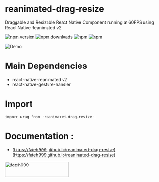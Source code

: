 # reanimated-drag-resize

Draggable and Resizable React Native Component running at 60FPS using React Native Reanimated v2

[![npm version](https://img.shields.io/npm/v/reanimated-drag-resize.svg?style=for-the-badge)](https://www.npmjs.com/package/reanimated-drag-resize)
[![npm downloads](https://img.shields.io/npm/dm/reanimated-drag-resize.svg?style=for-the-badge)](https://www.npmjs.com/package/reanimated-drag-resize)
[![npm](https://img.shields.io/npm/dt/reanimated-drag-resize.svg?style=for-the-badge)](https://www.npmjs.com/package/reanimated-drag-resize)
[![npm](https://img.shields.io/npm/l/reanimated-drag-resize?style=for-the-badge)](https://github.com/fateh999/reanimated-drag-resize/blob/master/LICENSE)

![Demo](https://i.ibb.co/c30NjMn/reanimated-drag-resize-demo.gif)

# Main Dependencies

- react-native-reanimated v2
- react-native-gesture-handler

# Import

    import Drag from 'reanimated-drag-resize';

# Documentation :

- [https://fateh999.github.io/reanimated-drag-resize](https://fateh999.github.io/reanimated-drag-resize)


<p><a href="https://www.buymeacoffee.com/fateh999"> <img align="left" src="https://cdn.buymeacoffee.com/buttons/v2/default-yellow.png" height="50" width="210" alt="fateh999" /></a></p><br><br><br>
